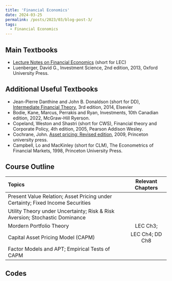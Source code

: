 ```yaml
---
title: 'Financial Economics'
date: 2024-03-25
permalink: /posts/2023/03/blog-post-3/
tags:
  - Financial Economics
---
```


## Main Textbooks
 - [Lecture Notes on Financial Economics](/files\FinancialEconomicsBook.pdf) (short for LEC)
 - Luenberger, David G., Investment Science, 2nd edition, 2013, Oxford University Press.

## Additional Useful Textbooks
- Jean-Pierre Danthine and John B. Donaldson (short for DD), [Intermediate Financial Theory](https://educate.elsevier.com/book/details/9780123865496), 3rd edition, 2014, Elsevier 
- Bodie, Kane, Marcus, Perrakis and Ryan, Investments, 10th Canadian edition, 2022, McGraw-Hill Ryerson.
- Copeland, Weston and Shastri (short for CWS), Financial theory and Corporate Policy, 4th edition, 2005, Pearson Addison Wesley.
- Cochrane, John. [Asset pricing: Revised edition](https://www.johnhcochrane.com/asset-pricing), 2009,  Princeton university press.
- Campbell, Lo and MacKinley (short for CLM), The Econometrics of Financial Markets, 1998, Princeton University Press.

## Course Outline

|Topics | Relevant Chapters |
| :---------------- | :------: |
|Present Value Relation; Asset Pricing under Certainty; Fixed Income Securities||
|Utility Theory under Uncertainty; Risk & Risk Aversion; Stochastic Dominance | |
|Mordern Portfolio Theory | LEC Ch3;  |
|Capital Asset Pricing Model (CAPM) |LEC Ch4; DD Ch8 |
|Factor Models and APT; Empirical Tests of CAPM | |

## Codes


